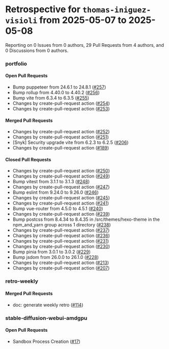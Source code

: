 # Retrospective for `thomas-iniguez-visioli` from 2025-05-07 to 2025-05-08

Reporting on 0 Issues from 0 authors, 29 Pull Requests from 4 authors, and 0 Discussions from 0 authors.


### portfolio

#### Open Pull Requests

- Bump puppeteer from 24.6.1 to 24.8.1 ([#257](https://github.com/thomas-iniguez-visioli/portfolio/pull/257))
- Bump rollup from 4.40.0 to 4.40.2 ([#256](https://github.com/thomas-iniguez-visioli/portfolio/pull/256))
- Bump vite from 6.3.4 to 6.3.5 ([#255](https://github.com/thomas-iniguez-visioli/portfolio/pull/255))
- Changes by create-pull-request action ([#254](https://github.com/thomas-iniguez-visioli/portfolio/pull/254))
- Changes by create-pull-request action ([#253](https://github.com/thomas-iniguez-visioli/portfolio/pull/253))

#### Merged Pull Requests

- Changes by create-pull-request action ([#252](https://github.com/thomas-iniguez-visioli/portfolio/pull/252))
- Changes by create-pull-request action ([#251](https://github.com/thomas-iniguez-visioli/portfolio/pull/251))
- [Snyk] Security upgrade vite from 6.2.3 to 6.2.5 ([#206](https://github.com/thomas-iniguez-visioli/portfolio/pull/206))
- Changes by create-pull-request action ([#189](https://github.com/thomas-iniguez-visioli/portfolio/pull/189))

#### Closed Pull Requests

- Changes by create-pull-request action ([#250](https://github.com/thomas-iniguez-visioli/portfolio/pull/250))
- Changes by create-pull-request action ([#249](https://github.com/thomas-iniguez-visioli/portfolio/pull/249))
- Bump vitest from 3.1.1 to 3.1.3 ([#248](https://github.com/thomas-iniguez-visioli/portfolio/pull/248))
- Changes by create-pull-request action ([#247](https://github.com/thomas-iniguez-visioli/portfolio/pull/247))
- Bump eslint from 9.24.0 to 9.26.0 ([#246](https://github.com/thomas-iniguez-visioli/portfolio/pull/246))
- Changes by create-pull-request action ([#245](https://github.com/thomas-iniguez-visioli/portfolio/pull/245))
- Changes by create-pull-request action ([#241](https://github.com/thomas-iniguez-visioli/portfolio/pull/241))
- Bump vue-router from 4.5.0 to 4.5.1 ([#240](https://github.com/thomas-iniguez-visioli/portfolio/pull/240))
- Changes by create-pull-request action ([#239](https://github.com/thomas-iniguez-visioli/portfolio/pull/239))
- Bump postcss from 8.4.34 to 8.4.35 in /src/themes/hexo-theme in the npm_and_yarn group across 1 directory ([#238](https://github.com/thomas-iniguez-visioli/portfolio/pull/238))
- Changes by create-pull-request action ([#237](https://github.com/thomas-iniguez-visioli/portfolio/pull/237))
- Changes by create-pull-request action ([#236](https://github.com/thomas-iniguez-visioli/portfolio/pull/236))
- Changes by create-pull-request action ([#231](https://github.com/thomas-iniguez-visioli/portfolio/pull/231))
- Changes by create-pull-request action ([#230](https://github.com/thomas-iniguez-visioli/portfolio/pull/230))
- Bump pinia from 3.0.1 to 3.0.2 ([#229](https://github.com/thomas-iniguez-visioli/portfolio/pull/229))
- Bump jsdom from 26.0.0 to 26.1.0 ([#228](https://github.com/thomas-iniguez-visioli/portfolio/pull/228))
- Changes by create-pull-request action ([#213](https://github.com/thomas-iniguez-visioli/portfolio/pull/213))
- Changes by create-pull-request action ([#207](https://github.com/thomas-iniguez-visioli/portfolio/pull/207))

### retro-weekly

#### Merged Pull Requests

- doc: generate weekly retro ([#114](https://github.com/thomas-iniguez-visioli/retro-weekly/pull/114))

### stable-diffusion-webui-amdgpu

#### Open Pull Requests

- Sandbox Process Creation ([#17](https://github.com/thomas-iniguez-visioli/stable-diffusion-webui-amdgpu/pull/17))